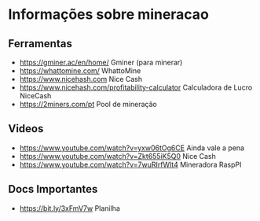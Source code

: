 # Informações sobre mineracao

## Ferramentas
- https://gminer.ac/en/home/ Gminer (para minerar)
- https://whattomine.com/ WhattoMine
- https://www.nicehash.com Nice Cash
- https://www.nicehash.com/profitability-calculator Calculadora de Lucro NiceCash
- https://2miners.com/pt Pool de mineração

## Videos
- https://www.youtube.com/watch?v=yxw06tOg6CE Ainda vale a pena
- https://www.youtube.com/watch?v=Zkt655iK5Q0 Nice Cash
- https://www.youtube.com/watch?v=7wuRIrfWlt4 Mineradora RaspPI

## Docs Importantes
- https://bit.ly/3xFmV7w Planilha


